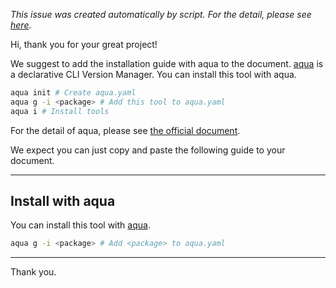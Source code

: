 _This issue was created automatically by script. For the detail, please see [here](https://github.com/orgs/aquaproj/discussions/2312)._

Hi, thank you for your great project!

We suggest to add the installation guide with aqua to the document.
[aqua](https://aquaproj.github.io/) is a declarative CLI Version Manager.
You can install this tool with aqua.

```sh
aqua init # Create aqua.yaml
aqua g -i <package> # Add this tool to aqua.yaml
aqua i # Install tools
```

For the detail of aqua, please see [the official document](https://aquaproj.github.io/).

We expect you can just copy and paste the following guide to your document.

---

## Install with aqua

You can install this tool with [aqua](https://aquaproj.github.io/).

```sh
aqua g -i <package> # Add <package> to aqua.yaml
```

---

Thank you.
